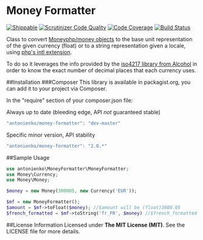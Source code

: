 Money Formatter 
===============
[![Shippable](https://img.shields.io/shippable/55a52332edd7f2c0526c925c.svg)]()
[![Scrutinizer Code Quality](https://scrutinizer-ci.com/g/antonienko/MoneyFormatter/badges/quality-score.png?b=master)](https://scrutinizer-ci.com/g/antonienko/MoneyFormatter/?branch=master)
[![Code Coverage](https://scrutinizer-ci.com/g/antonienko/MoneyFormatter/badges/coverage.png?b=master)](https://scrutinizer-ci.com/g/antonienko/MoneyFormatter/?branch=master)
[![Build Status](https://scrutinizer-ci.com/g/antonienko/MoneyFormatter/badges/build.png?b=master)](https://scrutinizer-ci.com/g/antonienko/MoneyFormatter/build-status/master)

Class to convert [Moneyphp/money objects](https://github.com/moneyphp/money) to the base unit representation
of the given currency (float) or to a string representation given a locale, using [php's intl extension](http://php.net/manual/en/numberformatter.formatcurrency.php).

To do so it leverages the info provided by the [iso4217 library from Alcohol](https://github.com/alcohol/iso4217) in order
to know the exact number of decimal places that each currency uses.

##Installation
###Composer
This library is available in packagist.org, you can add it to your project via Composer.

In the "require" section of your composer.json file:

Always up to date (bleeding edge, API *not* guaranteed stable)
```javascript
"antonienko/money-formatter": "dev-master"
```

Specific minor version, API stability
```javascript
"antonienko/money-formatter": "2.0.*"
```

##Sample Usage
```php
use antonienko\MoneyFormatter\MoneyFormatter;
use Money\Currency;
use Money\Money;

$money = new Money(300005, new Currency('EUR'));

$mf = new MoneyFormatter();
$amount = $mf->toFloat($money); //$amount will be (float)3000.05
$french_formatted = $mf->toString('fr_FR', $money) //$french_formatted will be '3 000,05 €'
```

##License Information
Licensed under __The MIT License (MIT)__. See the LICENSE file for more details.
